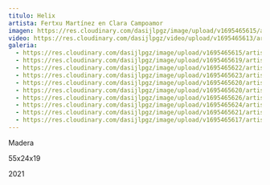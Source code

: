 ```yaml
---
titulo: Helix
artista: Fertxu Martínez en Clara Campoamor
imagen: https://res.cloudinary.com/dasijlpgz/image/upload/v1695465615/artistas/Fertxu%20Mart%C3%ADnez/Helix/P1060820.jpg
video: https://res.cloudinary.com/dasijlpgz/video/upload/v1695465613/artistas/Fertxu%20Mart%C3%ADnez/Helix/Sin_t%C3%ADtulo.mp4
galeria:
  - https://res.cloudinary.com/dasijlpgz/image/upload/v1695465615/artistas/Fertxu%20Mart%C3%ADnez/Helix/P1060820.jpg
  - https://res.cloudinary.com/dasijlpgz/image/upload/v1695465619/artistas/Fertxu%20Mart%C3%ADnez/Helix/P1060823.jpg
  - https://res.cloudinary.com/dasijlpgz/image/upload/v1695465622/artistas/Fertxu%20Mart%C3%ADnez/Helix/P1060838.jpg
  - https://res.cloudinary.com/dasijlpgz/image/upload/v1695465623/artistas/Fertxu%20Mart%C3%ADnez/Helix/P1060832.jpg
  - https://res.cloudinary.com/dasijlpgz/image/upload/v1695465620/artistas/Fertxu%20Mart%C3%ADnez/Helix/P1060824.jpg
  - https://res.cloudinary.com/dasijlpgz/image/upload/v1695465620/artistas/Fertxu%20Mart%C3%ADnez/Helix/P1060827.jpg
  - https://res.cloudinary.com/dasijlpgz/image/upload/v1695465626/artistas/Fertxu%20Mart%C3%ADnez/Helix/P1060829.jpg
  - https://res.cloudinary.com/dasijlpgz/image/upload/v1695465624/artistas/Fertxu%20Mart%C3%ADnez/Helix/P1060837.jpg
  - https://res.cloudinary.com/dasijlpgz/image/upload/v1695465621/artistas/Fertxu%20Mart%C3%ADnez/Helix/P1060831.jpg
  - https://res.cloudinary.com/dasijlpgz/image/upload/v1695465617/artistas/Fertxu%20Mart%C3%ADnez/Helix/P1060826.jpg
---
```

M﻿adera

5﻿5x24x19

﻿2021